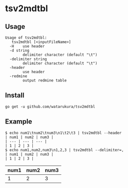 # tsv2mdtbl

## Usage

```
Usage of tsv2mdtbl:
   tsv2mdtbl [<inputFileName>]
  -H	use header
  -d string
    	delimiter character (default "\t")
  -delimiter string
    	delimiter character (default "\t")
  -header
    	use header
  -redmine
    	output redmine table
```

## Install

```
go get -u github.com/watarukura/tsv2mdtbl
```

## Example

```
$ echo num1\tnum2\tnum3\n1\t2\t3 | tsv2mdtbl --header                                                                
| num1 | num2 | num3 |
| --- | --- | --- |
| 1 | 2 | 3 |
$ echo num1,num2,num3\n1,2,3 | tsv2mdtbl --delimiter=,
| num1 | num2 | num3 |
| 1 | 2 | 3 |
```

| num1 | num2 | num3 |
| --- | --- | --- |
| 1 | 2 | 3 |

